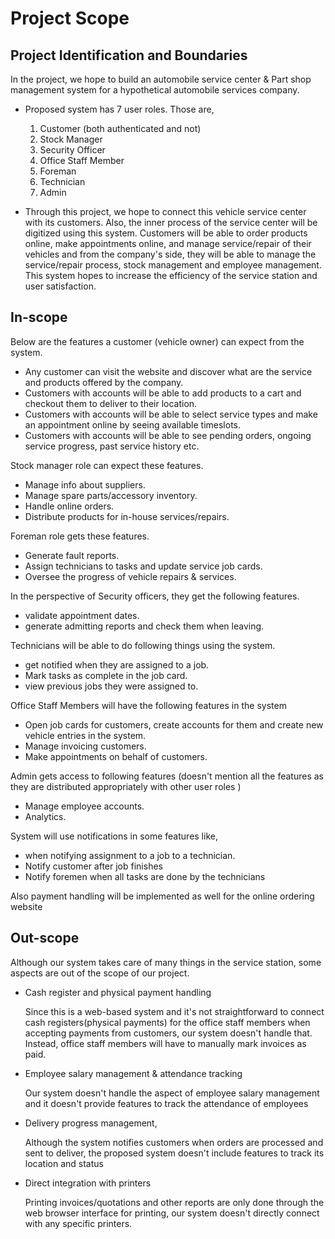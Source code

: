 # Project Scope
## Project Identification and Boundaries

In the project, we hope to build an automobile service center & Part shop management system for a hypothetical automobile services company.

- Proposed system has 7 user roles. Those are,
    1. Customer (both authenticated and not)
    2. Stock Manager
    3. Security Officer
    4. Office Staff Member
    5. Foreman
    6. Technician
    7. Admin

- Through this project, we hope to connect this vehicle service center with its customers. Also, the inner process of the service center will be digitized using this system. Customers will be able to order products online, make appointments online, and manage service/repair of their vehicles and from the company's side, they will be able to manage the service/repair process, stock management and employee management. This system hopes to increase the efficiency of the service station and user satisfaction.


## In-scope

Below are the features a customer (vehicle owner) can expect from the system.

- Any customer can visit the website and discover what are the service and products offered by the company.
- Customers with accounts will be able to add products to a cart and checkout them to deliver to their location.
- Customers with accounts will be able to select service types and make an appointment online by seeing available timeslots.
- Customers with accounts will be able to see pending orders, ongoing service progress, past service history etc.

Stock manager role can expect these features.

- Manage info about suppliers.
- Manage spare parts/accessory inventory.
- Handle online orders.
- Distribute products for in-house services/repairs.

Foreman role gets these features.
- Generate fault reports.
- Assign technicians to tasks and update service job cards.
- Oversee the progress of vehicle repairs & services.

In the perspective of Security officers, they get the following features.
- validate appointment dates.
- generate admitting reports and check them when leaving.

Technicians will be able to do following things using the system.
- get notified when they are assigned to a job.
- Mark tasks as complete in the job card.
- view previous jobs they were assigned to.

Office Staff Members will have the following features in the system

- Open job cards for customers, create accounts for them and create new vehicle entries in the system.
- Manage invoicing customers.
- Make appointments on behalf of customers.

Admin gets access to following features (doesn't mention all the features as they are distributed appropriately with other user roles )

- Manage employee accounts.
- Analytics.

System will use notifications in some features like,

- when notifying assignment to a job to a technician.
- Notify customer after job finishes
- Notify foremen when all tasks are done by the technicians

Also payment handling will be implemented  as well for the online ordering website

## Out-scope

Although our system takes care of many things in the service station, some aspects are out of the scope of our project.

- Cash register and physical payment handling

    Since this is a web-based system and it's not straightforward to connect cash registers(physical payments) for the office staff members when accepting payments from customers, our system doesn't handle that. Instead, office staff members will have to manually mark invoices as paid.

- Employee salary management & attendance tracking

    Our system doesn't handle the aspect of employee salary management 
    and it doesn't provide features to track the attendance of employees

- Delivery progress management,

    Although the system notifies customers when orders are processed and sent to deliver, the proposed system doesn't include features to track its location  and status
- Direct integration with printers

    Printing invoices/quotations and other reports are only done through the web browser interface for printing, our system doesn't directly connect with any specific printers.

